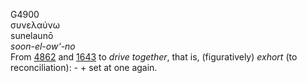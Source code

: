 <body>
  <p>G4900<br>  συνελαύνω  <br> sunelaunō  <br><i>soon-el-ow‘-no </i><br>From <a href="g4862.htm">4862</a> and <a href="g1643.htm">1643</a>  to <i>drive</i> <i>together</i>, that is, (figuratively) <i>exhort</i> (to reconciliation): - + set at one again.<br></p>
 </body>